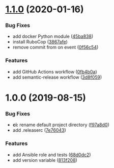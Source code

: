 # [1.1.0](https://github.com/mongodb-ansible-roles/ansible-role-awscli/compare/v1.0.0...v1.1.0) (2020-01-16)


### Bug Fixes

* add docker Python module ([45ba838](https://github.com/mongodb-ansible-roles/ansible-role-awscli/commit/45ba83849efb2e1abc23f07d25dbd43f614b6024))
* install RuboCop ([3867afe](https://github.com/mongodb-ansible-roles/ansible-role-awscli/commit/3867afe3b6f3ba035ac15b8964df6abdbf862268))
* remove commit from on event ([0f56c54](https://github.com/mongodb-ansible-roles/ansible-role-awscli/commit/0f56c543cb890fcae8df2be28e80118ba3da1bbc))


### Features

* add GitHub Actions workflow ([0fb4b0a](https://github.com/mongodb-ansible-roles/ansible-role-awscli/commit/0fb4b0a4ab96ee5598ca4c2b0166734b6d826869))
* add semantic-release workflow ([3d8f059](https://github.com/mongodb-ansible-roles/ansible-role-awscli/commit/3d8f059be9918cd3d5adaf079b7297443ac909ee))

# 1.0.0 (2019-08-15)


### Bug Fixes

* **ci:** rename default project directory ([f97a8d0](https://github.com/mongodb-ansible-roles/ansible-role-awscli/commit/f97a8d0))
* add .releaserc ([7e76043](https://github.com/mongodb-ansible-roles/ansible-role-awscli/commit/7e76043))


### Features

* add Ansible role and tests ([68d0dc2](https://github.com/mongodb-ansible-roles/ansible-role-awscli/commit/68d0dc2))
* add version variable ([813f208](https://github.com/mongodb-ansible-roles/ansible-role-awscli/commit/813f208))
